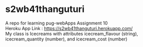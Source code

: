 # s2wb41thanguturi
A repo for learning pug-webApps Assignment 10<br>
Heroku App Link : https://s2wb41thanguturi.herokuapp.com/
<br>
My class is Icecreams with attributes icecream_flavour (string), icecream_quantity (number), and icecream_cost (number)
